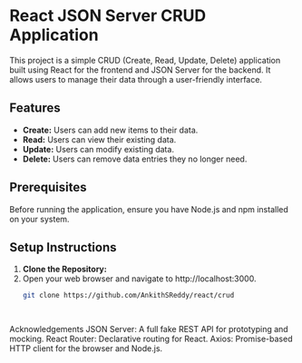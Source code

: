 # React JSON Server CRUD Application

This project is a simple CRUD (Create, Read, Update, Delete) application built using React for the frontend and JSON Server for the backend. It allows users to manage their data through a user-friendly interface.



## Features

- **Create:** Users can add new items to their data.
- **Read:** Users can view their existing data.
- **Update:** Users can modify existing data.
- **Delete:** Users can remove data entries they no longer need.

## Prerequisites

Before running the application, ensure you have Node.js and npm installed on your system.

## Setup Instructions

1. **Clone the Repository:**
2. Open your web browser and navigate to http://localhost:3000.
   ```bash
   git clone https://github.com/AnkithSReddy/react/crud

 
 Acknowledgements
JSON Server: A full fake REST API for prototyping and mocking.
React Router: Declarative routing for React.
Axios: Promise-based HTTP client for the browser and Node.js.

   
